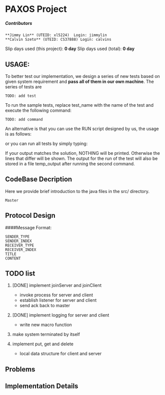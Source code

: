 PAXOS Project 
=============

##### Contributors

 	**Jimmy Lin** (UTEID: xl5224)  Login: jimmylin 
 	**Calvin Szeto** (UTEID: CS37888) Login: calvins

Slip days used (this project): __0 day__ 
Slip days used (total): __0 day__

USAGE:
---------------

To better test our implementation, we design a series of new tests based on given system requirement and **pass all of them in our own machine**. The series of tests are 

    TODO: add test

To run the sample tests, replace test_name with the name of the test and execute the following command:

    TODO: add command
	
An alternative is that you can use the RUN script designed by us, the usage is as follows:


or you can run all tests by simply typing:


If your output matches the solution, NOTHING will be printed. Otherwise the lines that differ will be shown. 
The output for the run of the test will also be stored in a file temp_output after running the second command.

CodeBase Decription
------------------
Here we provide brief introduction to the java files in the src/ directory.

	Master 

Protocol Design
----------------

####Message Format: 

	SENDER_TYPE 
	SENDER_INDEX
	RECEIVER_TYPE
	RECEIVER_INDEX
	TITLE
	CONTENT

TODO list
--------------
1. [DONE] implement joinServer and joinClient
    - invoke process for server and client
    - establish listener for server and client
    - send ack back to master

2. [DONE] implement logging for server and client
    - write new macro function

3. make system terminated by itself

4. implement put, get and delete
    - local data structure for client and server

Problems
---------------

Implementation Details
---------------

